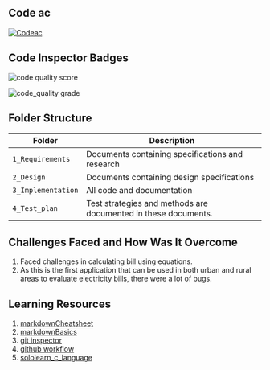 
## Code ac

[![Codeac](https://static.codeac.io/badges/2-402412512.svg "Codeac")](https://app.codeac.io/github/mituljain02/M1_ElectricityBillingProject)

## Code Inspector Badges
![code quality score](https://api.codiga.io/project/32496/score/svg)


![code_quality grade](https://api.codiga.io/project/32496/status/svg)

## Folder Structure
Folder             | Description
-------------------| -----------------------------------------
`1_Requirements`   | Documents containing specifications and research
`2_Design`         | Documents containing design specifications
`3_Implementation` | All code and documentation
`4_Test_plan`      | Test strategies and methods are documented in these documents.


## Challenges Faced and How Was It Overcome

1. Faced challenges in calculating bill using equations.
2. As this is the first application that can be used in both urban and rural areas to evaluate electricity bills, there were a lot of bugs.

## Learning Resources
1. [markdownCheatsheet](https://github.com/adam-p/markdown-here/wiki/Markdown-Cheatsheet)
2. [markdownBasics](https://guides.github.com/features/mastering-markdown/)
3. [git inspector](https://github.com/ejwa/gitinspector.git)
4. [github workflow](https://docs.github.com/en/actions/learn-github-action)
5. [sololearn_c_language](https://www.sololearn.com/learning/1089)

